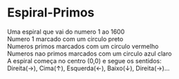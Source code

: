 # Espiral-Primos
Uma espiral que vai do numero 1 ao 1600  
Numero 1 marcado com um circulo preto  
Numeros primos marcados com um circulo vermelho  
Numeros nao primos marcados com um circulo azul claro  
A espiral começa no centro (0,0) e segue os sentidos:  
Direita(&rarr;), Cima(&uarr;), Esquerda(&larr;), Baixo(&darr;), Direita(&rarr;)...
